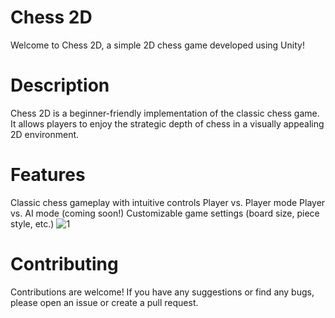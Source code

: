 


# Chess 2D
Welcome to Chess 2D, a simple 2D chess game developed using Unity!

# Description
Chess 2D is a beginner-friendly implementation of the classic chess game. It allows players to enjoy the strategic depth of chess in a visually appealing 2D environment.

# Features
Classic chess gameplay with intuitive controls
Player vs. Player mode
Player vs. AI mode (coming soon!)
Customizable game settings (board size, piece style, etc.)
![1](https://github.com/anurajrr/Chess_2D/assets/120799341/2cbdad5a-d6c3-4cdd-84bc-2754a66c613f)
# Contributing
Contributions are welcome! If you have any suggestions or find any bugs, please open an issue or create a pull request.
